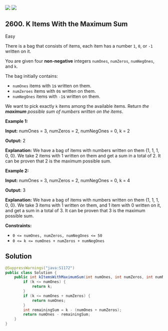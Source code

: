 [![](https://img.shields.io/github/stars/javadev/LeetCode-in-Java?label=Stars&style=flat-square)](https://github.com/javadev/LeetCode-in-Java)
[![](https://img.shields.io/github/forks/javadev/LeetCode-in-Java?label=Fork%20me%20on%20GitHub%20&style=flat-square)](https://github.com/javadev/LeetCode-in-Java/fork)

## 2600\. K Items With the Maximum Sum

Easy

There is a bag that consists of items, each item has a number `1`, `0`, or `-1` written on it.

You are given four **non-negative** integers `numOnes`, `numZeros`, `numNegOnes`, and `k`.

The bag initially contains:

*   `numOnes` items with `1`s written on them.
*   `numZeroes` items with `0`s written on them.
*   `numNegOnes` items with `-1`s written on them.

We want to pick exactly `k` items among the available items. Return _the **maximum** possible sum of numbers written on the items_.

**Example 1:**

**Input:** numOnes = 3, numZeros = 2, numNegOnes = 0, k = 2

**Output:** 2

**Explanation:** We have a bag of items with numbers written on them {1, 1, 1, 0, 0}. We take 2 items with 1 written on them and get a sum in a total of 2. It can be proven that 2 is the maximum possible sum.

**Example 2:**

**Input:** numOnes = 3, numZeros = 2, numNegOnes = 0, k = 4

**Output:** 3

**Explanation:** We have a bag of items with numbers written on them {1, 1, 1, 0, 0}. We take 3 items with 1 written on them, and 1 item with 0 written on it, and get a sum in a total of 3. It can be proven that 3 is the maximum possible sum.

**Constraints:**

*   `0 <= numOnes, numZeros, numNegOnes <= 50`
*   `0 <= k <= numOnes + numZeros + numNegOnes`

## Solution

```java
@SuppressWarnings("java:S1172")
public class Solution {
    public int kItemsWithMaximumSum(int numOnes, int numZeros, int numNegOnes, int k) {
        if (k <= numOnes) {
            return k;
        }
        if (k <= numOnes + numZeros) {
            return numOnes;
        }
        int remainingSum = k - (numOnes + numZeros);
        return numOnes - remainingSum;
    }
}
```